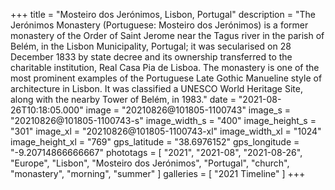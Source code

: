 +++
title = "Mosteiro dos Jerónimos, Lisbon, Portugal"
description = "The Jerónimos Monastery (Portuguese: Mosteiro dos Jerónimos) is a former monastery of the Order of Saint Jerome near the Tagus river in the parish of Belém, in the Lisbon Municipality, Portugal; it was secularised on 28 December 1833 by state decree and its ownership transferred to the charitable institution, Real Casa Pia de Lisboa. The monastery is one of the most prominent examples of the Portuguese Late Gothic Manueline style of architecture in Lisbon. It was classified a UNESCO World Heritage Site, along with the nearby Tower of Belém, in 1983."
date = "2021-08-26T10:18:05.000"
image = "20210826@101805-1100743"
image_s = "20210826@101805-1100743-s"
image_width_s = "400"
image_height_s = "301"
image_xl = "20210826@101805-1100743-xl"
image_width_xl = "1024"
image_height_xl = "769"
gps_latitude = "38.6976152"
gps_longitude = "-9.20714866666667"
phototags = [ "2021", "2021-08", "2021-08-26", "Europe", "Lisbon", "Mosteiro dos Jerónimos", "Portugal", "church", "monastery", "morning", "summer" ]
galleries = [ "2021 Timeline" ]
+++

